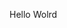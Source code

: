 Hello Wolrd















































































































































































































































































































































































































































































































































































































































































































































































































































































































































































































































































































































































































































































































































































































































































































































































































































































































































































































































































































































































































































































































































































































































































































































































































































































































































































































































































































































































































































































































































































































































































































































































































































































































































































































































































































































































































































































































































































































































































































































































































































































































































